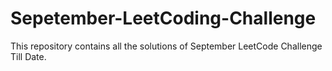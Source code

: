 # Sepetember-LeetCoding-Challenge
This repository contains all the solutions of September LeetCode Challenge Till Date. 

